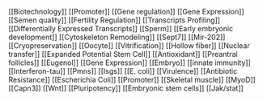 [[Biotechnology]]
[[Promoter]]
[[Gene regulation]]
[[Gene Expression]]
[[Semen quality]]
[[Fertility Regulation]]
[[Transcripts Profiling]]
[[Differentially Expressed Transcripts]]
[[Sperm]]
[[Early embryonic development]]
[[Cytoskeleton Remodeling]]
[[Sept7]]
[[Mir-202]]
[[Cryopreservation]]
[[Oocyte]]
[[Vitrification]]
[[Hollow fiber]]
[[Nuclear transfer]]
[[Expanded Potential Stem Cell]]
[[Antioxidant]]
[[Preantral follicles]]
[[Eugenol]]
[[Gene Expression]]
[[Embryo]]
[[innate immunity]]
[[Interferon-tau]]
[[Pmns]]
[[Isgs]]
[[E. coli]]
[[Virulence]]
[[Antibiotic Resistance]]
[[Escherichia Coli]]
[[Promoter]]
[[Skeletal muscle]]
[[MyoD]]
[[Capn3]]
[[Wnt]]
[[Pluripotency]]
[[Embryonic stem cells]]
[[Jak/stat]]
